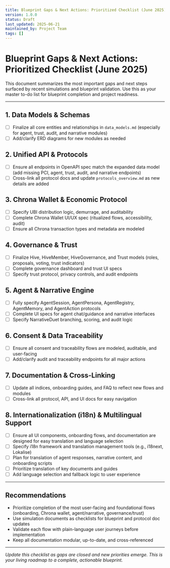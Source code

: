 ```yaml
---
title: Blueprint Gaps & Next Actions: Prioritized Checklist (June 2025)
version: 1.0.0
status: Draft
last_updated: 2025-06-21
maintained_by: Project Team
tags: []
---
```


# Blueprint Gaps & Next Actions: Prioritized Checklist (June 2025)

This document summarizes the most important gaps and next steps surfaced by recent simulations and blueprint validation. Use this as your master to-do list for blueprint completion and project readiness.

---

## 1. Data Models & Schemas
- [ ] Finalize all core entities and relationships in `data_models.md` (especially for agent, trust, audit, and narrative modules)
- [ ] Add/clarify ERD diagrams for new modules as needed

## 2. Unified API & Protocols
- [ ] Ensure all endpoints in OpenAPI spec match the expanded data model (add missing PCI, agent, trust, audit, and narrative endpoints)
- [ ] Cross-link all protocol docs and update `protocols_overview.md` as new details are added

## 3. Chrona Wallet & Economic Protocol
- [ ] Specify UBI distribution logic, demurrage, and auditability
- [ ] Complete Chrona Wallet UI/UX spec (ritualized flows, accessibility, audit)
- [ ] Ensure all Chrona transaction types and metadata are modeled

## 4. Governance & Trust
- [ ] Finalize Hive, HiveMember, HiveGovernance, and Trust models (roles, proposals, voting, trust indicators)
- [ ] Complete governance dashboard and trust UI specs
- [ ] Specify trust protocol, privacy controls, and audit endpoints

## 5. Agent & Narrative Engine
- [ ] Fully specify AgentSession, AgentPersona, AgentRegistry, AgentMemory, and AgentAction protocols
- [ ] Complete UI specs for agent chat/guidance and narrative interfaces
- [ ] Specify NarrativeDuet branching, scoring, and audit logic

## 6. Consent & Data Traceability
- [ ] Ensure all consent and traceability flows are modeled, auditable, and user-facing
- [ ] Add/clarify audit and traceability endpoints for all major actions

## 7. Documentation & Cross-Linking
- [ ] Update all indices, onboarding guides, and FAQ to reflect new flows and modules
- [ ] Cross-link all protocol, API, and UI docs for easy navigation

## 8. Internationalization (i18n) & Multilingual Support
- [ ] Ensure all UI components, onboarding flows, and documentation are designed for easy translation and language selection
- [ ] Specify i18n framework and translation management tools (e.g., i18next, Lokalise)
- [ ] Plan for translation of agent responses, narrative content, and onboarding scripts
- [ ] Prioritize translation of key documents and guides
- [ ] Add language selection and fallback logic to user experience

---

## Recommendations
- Prioritize completion of the most user-facing and foundational flows (onboarding, Chrona wallet, agent/narrative, governance/trust)
- Use simulation documents as checklists for blueprint and protocol doc updates
- Validate each flow with plain-language user journeys before implementation
- Keep all documentation modular, up-to-date, and cross-referenced

---

*Update this checklist as gaps are closed and new priorities emerge. This is your living roadmap to a complete, actionable blueprint.*
